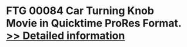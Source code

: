 # FTG 00084 Car Turning Knob<br />Movie in Quicktime ProRes Format.<br />[>> Detailed information](https://secure.shareit.com/shareit/product.html?productid=300652135&affiliateid=200057808)